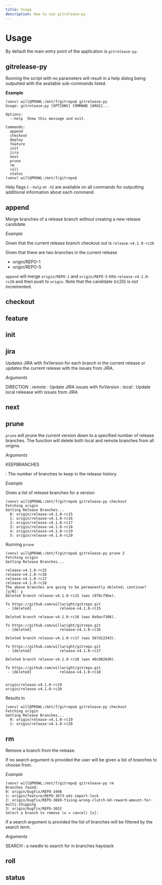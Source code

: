 ```yaml
---
title: Usage
description: How to use gitrelease-py
---
```


# Usage

By default the main entry point of the application is `gitrelease-py`. 

## gitrelease-py
Running the script with no parameters will
result in a help dialog being outputted with the available sub-commands listed. 

**Example**
```
(venv) will@PROWL:/mnt/f/gitrepo$ gitrelease-py
Usage: gitrelease-py [OPTIONS] COMMAND [ARGS]...

Options:
  --help  Show this message and exit.

Commands:
  append
  checkout
  deploy
  feature
  init
  jira
  next
  prune
  rm
  roll
  status
(venv) will@PROWL:/mnt/f/gitrepo$
``` 

Help flags (`--help` or `-h`) are available on all commands for outputting additional information about each command.  

## append
Merge branches of a release branch *without* creating a new release candidate.

*Example*

Given that the current release branch checkout out is `release-v4.1.0-rc20`

Given that there are two branches in the current release
* origin/REPO-1
* origin/REPO-5

`append` will merge `origin/REPO-1` and `origin/REPO-5` into `release-v4.1.0-rc20` and then push to `origin`. Note that
the candidate (rc20) is *not* incremented.

## checkout

## feature

## init

## jira
Updates JIRA with fixVersion for each branch in the current release or updates the current release with the issues from
JIRA.

*Arguments*

DIRECTION
 : *remote* : Update JIRA issues with fixVersion
 : *local* : Update local releease with issues from JIRA

## next

## prune
`prune` will prune the *current* version down to a specified number of release branches. The function will delete both local and
remote branches from all origins.

*Arguments*

KEEPBRANCHES

: The number of branches to keep in the release history.

*Example*

Given a list of release branches for a version
```
(venv) will@PROWL:/mnt/f/gitrepo$ gitrelease-py checkout
Fetching origin
Getting Release Branches...
  0: origin/release-v4.1.0-rc15
  1: origin/release-v4.1.0-rc16
  2: origin/release-v4.1.0-rc17
  3: origin/release-v4.1.0-rc18
  4: origin/release-v4.1.0-rc19
  5: origin/release-v4.1.0-rc20
```

Running `prune`
```
(venv) will@PROWL:/mnt/f/gitrepo$ gitrelease-py prune 2
Fetching origin
Getting Release Branches...

release-v4.1.0-rc15
release-v4.1.0-rc16
release-v4.1.0-rc17
release-v4.1.0-rc18
The above branches are going to be permanently deleted; continue? [y/N]: y
Deleted branch release-v4.1.0-rc15 (was c0f8cf9be).

To https://github.com/willwright/gitrepo.git
 - [deleted]             release-v4.1.0-rc15

Deleted branch release-v4.1.0-rc16 (was 0a9acf306).

To https://github.com/willwright/gitrepo.git
 - [deleted]             release-v4.1.0-rc16

Deleted branch release-v4.1.0-rc17 (was 567d12343).

To https://github.com/willwright/gitrepo.git
 - [deleted]             release-v4.1.0-rc17

Deleted branch release-v4.1.0-rc18 (was 40c0026d9).

To https://github.com/willwright/gitrepo.git
 - [deleted]             release-v4.1.0-rc18


origin/release-v4.1.0-rc19
origin/release-v4.1.0-rc20
```

Results in 
```
(venv) will@PROWL:/mnt/f/gitrepo$ gitrelease-py checkout
Fetching origin
Getting Release Branches...
  0: origin/release-v4.1.0-rc19
  1: origin/release-v4.1.0-rc20
```

## rm
Remove a branch from the release.

If no search argument is provided the user will be given a list of branches to choose from.

*Example*

```
(venv) will@PROWL:/mnt/f/gitrepo$ gitrelease-py rm
Branches found:
0: origin/bugfix/REPO-3498
1: origin/feature/REPO-3673-edi-import-lock
2: origin/bugfix/REPO-3669-fixing-wrong-clutch-bd-reward-amount-for-multi-shipping
3: origin/bugfix/REPO-3652
Select a branch to remove (x = cancel) [x]:
```

If a search argument is provided the list of branches will be filtered by the search term.

*Arguments*

SEARCH
: a needle to search for in branches haystack

## roll

## status
